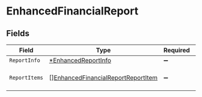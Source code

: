 # EnhancedFinancialReport


## Fields

| Field                                                                                           | Type                                                                                            | Required                                                                                        | Description                                                                                     |
| ----------------------------------------------------------------------------------------------- | ----------------------------------------------------------------------------------------------- | ----------------------------------------------------------------------------------------------- | ----------------------------------------------------------------------------------------------- |
| `ReportInfo`                                                                                    | [*EnhancedReportInfo](../../models/shared/enhancedreportinfo.md)                                | :heavy_minus_sign:                                                                              | N/A                                                                                             |
| `ReportItems`                                                                                   | [][EnhancedFinancialReportReportItem](../../models/shared/enhancedfinancialreportreportitem.md) | :heavy_minus_sign:                                                                              | An array of report items.                                                                       |